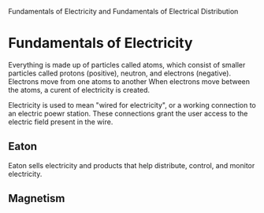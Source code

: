 Fundamentals of Electricity and Fundamentals of Electrical Distribution

# Fundamentals of Electricity

Everything is made up of particles called atoms, which consist of smaller particles called protons (positive), neutron, and electrons (negative). Electrons move from one atoms to another When electrons move between the atoms, a curent of electricity is created.

Electricity is used to mean "wired for electricity", or a working connection to an electric poewr station. These connections grant the user access to the electric field present in the wire.

## Eaton

Eaton sells electricity and products that help distribute, control, and monitor electricity.

## Magnetism

